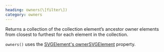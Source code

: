 ```yaml
--- 
heading: owners(\[filter\])
category: owners
---
```


Returns a collection of the collection element’s ancestor owner elements from closest to furthest for each element in the collection.


`owners()` uses the [SVGElement's ownerSVGElement](https://developer.mozilla.org/en-US/docs/DOM/SVGElement) property.